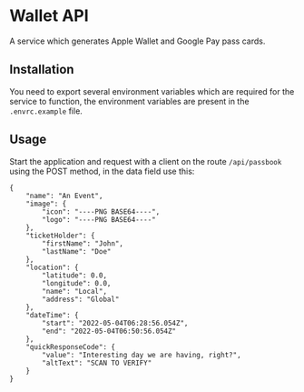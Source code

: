 # Wallet API

A service which generates Apple Wallet and Google Pay pass cards.

## Installation

You need to export several environment variables which are required for the service to function, the environment variables are present in the `.envrc.example` file.

## Usage

Start the application and request with a client on the route `/api/passbook` using the POST method, in the data field use this:

```
{
    "name": "An Event",
    "image": {
        "icon": "----PNG BASE64----",
        "logo": "----PNG BASE64----"
    },
    "ticketHolder": {
        "firstName": "John",
        "lastName": "Doe"
    },
    "location": {
        "latitude": 0.0,
        "longitude": 0.0,
        "name": "Local",
        "address": "Global"
    },
    "dateTime": {
        "start": "2022-05-04T06:28:56.054Z",
        "end": "2022-05-04T06:50:56.054Z"
    },
    "quickResponseCode": {
        "value": "Interesting day we are having, right?",
        "altText": "SCAN TO VERIFY"
    }
}
```

